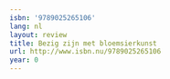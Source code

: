 ```yaml
---
isbn: '9789025265106'
lang: nl
layout: review
title: Bezig zijn met bloemsierkunst
url: http://www.isbn.nu/9789025265106
year: 0
---
```


